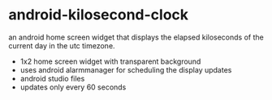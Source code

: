 # android-kilosecond-clock

an android home screen widget that displays the elapsed kiloseconds of the current day in the utc timezone.

* 1x2 home screen widget with transparent background
* uses android alarmmanager for scheduling the display updates
* android studio files
* updates only every 60 seconds